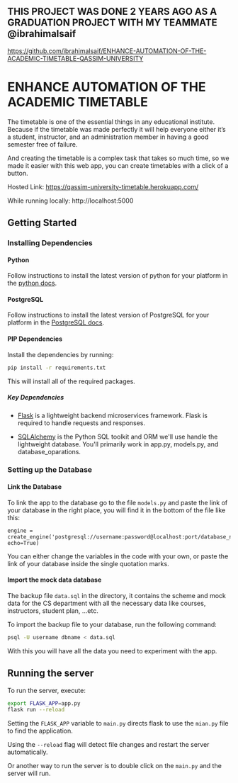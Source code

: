 ## THIS PROJECT WAS DONE 2 YEARS AGO AS A GRADUATION PROJECT WITH MY TEAMMATE @ibrahimalsaif 
https://github.com/ibrahimalsaif/ENHANCE-AUTOMATION-OF-THE-ACADEMIC-TIMETABLE-QASSIM-UNIVERSITY

# ENHANCE AUTOMATION OF THE ACADEMIC TIMETABLE

The timetable is one of the essential things in any educational institute. Because if the timetable was made perfectly it will help everyone either it’s a student, instructor, and an administration member in having a good semester free of failure.

And creating the timetable is a complex task that takes so much time, so we made it easier with this web app, you can create timetables with a click of a button.

Hosted Link: https://qassim-university-timetable.herokuapp.com/

While running locally: http://localhost:5000


## Getting Started

### Installing Dependencies


#### Python

Follow instructions to install the latest version of python for your platform in the [python docs](https://docs.python.org/3/using/unix.html#getting-and-installing-the-latest-version-of-python).


#### PostgreSQL

Follow instructions to install the latest version of PostgreSQL for your platform in the [PostgreSQL docs](https://www.postgresql.org/download/).


#### PIP Dependencies

Install the dependencies by running:

```bash
pip install -r requirements.txt
```

This will install all of the required packages.


##### Key Dependencies

- [Flask](http://flask.pocoo.org/)  is a lightweight backend microservices framework. Flask is required to handle requests and responses.

- [SQLAlchemy](https://www.sqlalchemy.org/) is the Python SQL toolkit and ORM we'll use handle the lightweight database. You'll primarily work in app.py, models.py, and database_oparations. 



### Setting up the Database


#### Link the Database

To link the app to the database go to the file `models.py` and paste the link of your database in the right place, you will find it in the bottom of the file like this:

```
engine = create_engine('postgresql://username:password@localhost:port/database_name', echo=True)
```

You can either change the variables in the code with your own, or paste the link of your database inside the single quotation marks.


#### Import the mock data database

The backup file `data.sql` in the directory, it contains the scheme and mock data for the CS department with all the necessary data like courses, instructors, student plan, ...etc.

To import the backup file to your database, run the following command:

```bash
psql -U username dbname < data.sql
```

With this you will have all the data you need to experiment with the app.


## Running the server

To run the server, execute:

```bash
export FLASK_APP=app.py
flask run --reload
```

Setting the `FLASK_APP` variable to `main.py` directs flask to use the `mian.py` file to find the application. 

Using the `--reload` flag will detect file changes and restart the server automatically.

Or another way to run the server is to double click on the `main.py` and the server will run.
